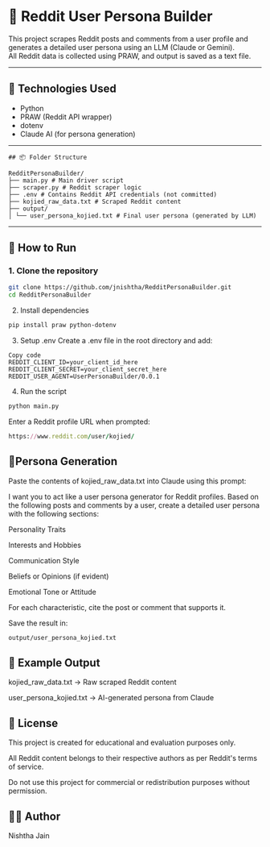 # 🧠 Reddit User Persona Builder

This project scrapes Reddit posts and comments from a user profile and generates a detailed user persona using an LLM (Claude or Gemini).  
All Reddit data is collected using PRAW, and output is saved as a text file.

---
## 🔧 Technologies Used

- Python
- PRAW (Reddit API wrapper)
- dotenv
- Claude AI (for persona generation)
---
```
## 📦 Folder Structure

RedditPersonaBuilder/
├── main.py # Main driver script
├── scraper.py # Reddit scraper logic
├── .env # Contains Reddit API credentials (not committed)
├── kojied_raw_data.txt # Scraped Reddit content
├── output/
│ └── user_persona_kojied.txt # Final user persona (generated by LLM)
```
---

## 🚀 How to Run

### 1. Clone the repository

```bash
git clone https://github.com/jnishtha/RedditPersonaBuilder.git
cd RedditPersonaBuilder
```
2. Install dependencies
```bash
pip install praw python-dotenv
```

3. Setup .env
Create a .env file in the root directory and add:

```env
Copy code
REDDIT_CLIENT_ID=your_client_id_here
REDDIT_CLIENT_SECRET=your_client_secret_here
REDDIT_USER_AGENT=UserPersonaBuilder/0.0.1
```

4. Run the script
```bash
python main.py
```
Enter a Reddit profile URL when prompted:
```ruby
https://www.reddit.com/user/kojied/
```
## 💬Persona Generation 
Paste the contents of kojied_raw_data.txt into Claude using this prompt:

I want you to act like a user persona generator for Reddit profiles. Based on the following posts and comments by a user, create a detailed user persona with the following sections:

Personality Traits

Interests and Hobbies

Communication Style

Beliefs or Opinions (if evident)

Emotional Tone or Attitude

For each characteristic, cite the post or comment that supports it.

Save the result in:

```bash
output/user_persona_kojied.txt
```
## 📝 Example Output
kojied_raw_data.txt → Raw scraped Reddit content

user_persona_kojied.txt → AI-generated persona from Claude

## 📜 License
This project is created for educational and evaluation purposes only.

All Reddit content belongs to their respective authors as per Reddit's terms of service.

Do not use this project for commercial or redistribution purposes without permission.

## 👩‍💻 Author
Nishtha Jain




